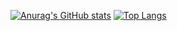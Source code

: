 [![Anurag's GitHub stats](https://github-readme-stats.vercel.app/api?username=Wang-Zhengyu-Berlin)](https://github.com/anuraghazra/github-readme-stats)
[![Top Langs](https://github-readme-stats.vercel.app/api/top-langs/?username=Wang-Zhengyu-Berlin&layout=compact)](https://github.com/anuraghazra/github-readme-stats)
